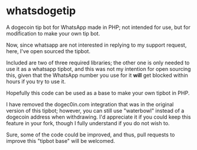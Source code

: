 whatsdogetip
============

A dogecoin tip bot for WhatsApp made in PHP; not intended for use, but for modification to make your own tip bot.

Now, since whatsapp are not interested in replying to my support request, here, I've open sourced the tipbot.

Included are two of three required libraries; the other one is only needed to use it as a whatsapp tipbot, and this was not my intention for open sourcing this, given that the WhatsApp number you use for it **will** get blocked within hours if you try to use it.

Hopefully this code can be used as a base to make your own tipbot in PHP.

I have removed the dogec0in.com integration that was in the original version of this tipbot; however, you can still use "waterbowl" instead of a dogecoin address when withdrawing. I'd appreciate it if you could keep this feature in your fork, though I fully understand if you do not wish to.

Sure, some of the code could be improved, and thus, pull requests to improve this "tipbot base" will be welcomed.
